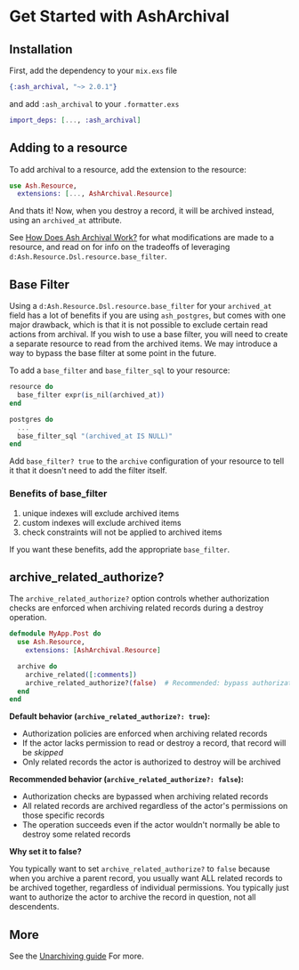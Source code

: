 # Get Started with AshArchival

## Installation

First, add the dependency to your `mix.exs` file

```elixir
{:ash_archival, "~> 2.0.1"}
```

and add `:ash_archival` to your `.formatter.exs`

```elixir
import_deps: [..., :ash_archival]
```

## Adding to a resource

To add archival to a resource, add the extension to the resource:

```elixir
use Ash.Resource,
  extensions: [..., AshArchival.Resource]
```

And thats it! Now, when you destroy a record, it will be archived instead, using an `archived_at` attribute.

See [How Does Ash Archival Work?](/documentation/topics/how-does-ash-archival-work.md) for what modifications are made to a resource, and read on for info on the tradeoffs of leveraging `d:Ash.Resource.Dsl.resource.base_filter`.

## Base Filter

Using a `d:Ash.Resource.Dsl.resource.base_filter` for your `archived_at` field has a lot of benefits if you are using `ash_postgres`, but comes with one major drawback, which is that it is not possible to exclude certain read actions from archival. If you wish to use a base filter, you will need to create a separate resource to read from the archived items. We may introduce a way to bypass the base filter at some point in the future.

To add a `base_filter` and `base_filter_sql` to your resource:

```elixir
resource do
  base_filter expr(is_nil(archived_at))
end

postgres do
  ...
  base_filter_sql "(archived_at IS NULL)"
end
```

Add `base_filter? true` to the `archive` configuration of your resource to tell it that it doesn't need to add the filter itself.

### Benefits of base_filter

1. unique indexes will exclude archived items
2. custom indexes will exclude archived items
3. check constraints will not be applied to archived items

If you want these benefits, add the appropriate `base_filter`.

## archive_related_authorize?

The `archive_related_authorize?` option controls whether authorization checks are enforced when archiving related records during a destroy operation.

```elixir
defmodule MyApp.Post do
  use Ash.Resource,
    extensions: [AshArchival.Resource]

  archive do
    archive_related([:comments])
    archive_related_authorize?(false)  # Recommended: bypass authorization for related records
  end
end
```

**Default behavior (`archive_related_authorize?: true`):**
- Authorization policies are enforced when archiving related records
- If the actor lacks permission to read or destroy a record, that record will be *skipped*
- Only related records the actor is authorized to destroy will be archived

**Recommended behavior (`archive_related_authorize?: false`):**
- Authorization checks are bypassed when archiving related records
- All related records are archived regardless of the actor's permissions on those specific records
- The operation succeeds even if the actor wouldn't normally be able to destroy some related records

**Why set it to false?**

You typically want to set `archive_related_authorize?` to `false` because when you archive a parent record, you usually want ALL related records to be archived together, regardless of individual permissions. You typically just want to authorize the actor to archive the record in question, not all descendents.

## More

See the [Unarchiving guide](/documentation/topics/unarchiving.md) For more.

